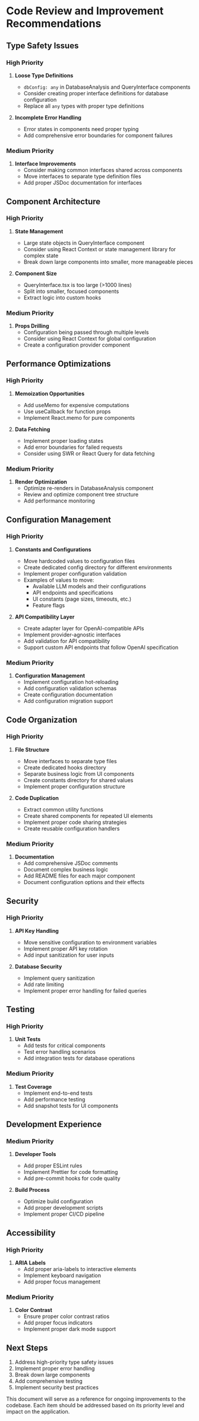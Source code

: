 # Code Review and Improvement Recommendations

## Type Safety Issues

### High Priority
1. **Loose Type Definitions**
   - `dbConfig: any` in DatabaseAnalysis and QueryInterface components
   - Consider creating proper interface definitions for database configuration
   - Replace all `any` types with proper type definitions

2. **Incomplete Error Handling**
   - Error states in components need proper typing
   - Add comprehensive error boundaries for component failures

### Medium Priority
1. **Interface Improvements**
   - Consider making common interfaces shared across components
   - Move interfaces to separate type definition files
   - Add proper JSDoc documentation for interfaces

## Component Architecture

### High Priority
1. **State Management**
   - Large state objects in QueryInterface component
   - Consider using React Context or state management library for complex state
   - Break down large components into smaller, more manageable pieces

2. **Component Size**
   - QueryInterface.tsx is too large (>1000 lines)
   - Split into smaller, focused components
   - Extract logic into custom hooks

### Medium Priority
1. **Props Drilling**
   - Configuration being passed through multiple levels
   - Consider using React Context for global configuration
   - Create a configuration provider component

## Performance Optimizations

### High Priority
1. **Memoization Opportunities**
   - Add useMemo for expensive computations
   - Use useCallback for function props
   - Implement React.memo for pure components

2. **Data Fetching**
   - Implement proper loading states
   - Add error boundaries for failed requests
   - Consider using SWR or React Query for data fetching

### Medium Priority
1. **Render Optimization**
   - Optimize re-renders in DatabaseAnalysis component
   - Review and optimize component tree structure
   - Add performance monitoring

## Configuration Management

### High Priority
1. **Constants and Configurations**
   - Move hardcoded values to configuration files
   - Create dedicated config directory for different environments
   - Implement proper configuration validation
   - Examples of values to move:
     - Available LLM models and their configurations
     - API endpoints and specifications
     - UI constants (page sizes, timeouts, etc.)
     - Feature flags

2. **API Compatibility Layer**
   - Create adapter layer for OpenAI-compatible APIs
   - Implement provider-agnostic interfaces
   - Add validation for API compatibility
   - Support custom API endpoints that follow OpenAI specification

### Medium Priority
1. **Configuration Management**
   - Implement configuration hot-reloading
   - Add configuration validation schemas
   - Create configuration documentation
   - Add configuration migration support

## Code Organization

### High Priority
1. **File Structure**
   - Move interfaces to separate type files
   - Create dedicated hooks directory
   - Separate business logic from UI components
   - Create constants directory for shared values
   - Implement proper configuration structure

2. **Code Duplication**
   - Extract common utility functions
   - Create shared components for repeated UI elements
   - Implement proper code sharing strategies
   - Create reusable configuration handlers

### Medium Priority
1. **Documentation**
   - Add comprehensive JSDoc comments
   - Document complex business logic
   - Add README files for each major component
   - Document configuration options and their effects

## Security

### High Priority
1. **API Key Handling**
   - Move sensitive configuration to environment variables
   - Implement proper API key rotation
   - Add input sanitization for user inputs

2. **Database Security**
   - Implement query sanitization
   - Add rate limiting
   - Implement proper error handling for failed queries

## Testing

### High Priority
1. **Unit Tests**
   - Add tests for critical components
   - Test error handling scenarios
   - Add integration tests for database operations

### Medium Priority
1. **Test Coverage**
   - Implement end-to-end tests
   - Add performance testing
   - Add snapshot tests for UI components

## Development Experience

### Medium Priority
1. **Developer Tools**
   - Add proper ESLint rules
   - Implement Prettier for code formatting
   - Add pre-commit hooks for code quality

2. **Build Process**
   - Optimize build configuration
   - Add proper development scripts
   - Implement proper CI/CD pipeline

## Accessibility

### High Priority
1. **ARIA Labels**
   - Add proper aria-labels to interactive elements
   - Implement keyboard navigation
   - Add proper focus management

### Medium Priority
1. **Color Contrast**
   - Ensure proper color contrast ratios
   - Add proper focus indicators
   - Implement proper dark mode support

## Next Steps
1. Address high-priority type safety issues
2. Implement proper error handling
3. Break down large components
4. Add comprehensive testing
5. Implement security best practices

This document will serve as a reference for ongoing improvements to the codebase. Each item should be addressed based on its priority level and impact on the application.
